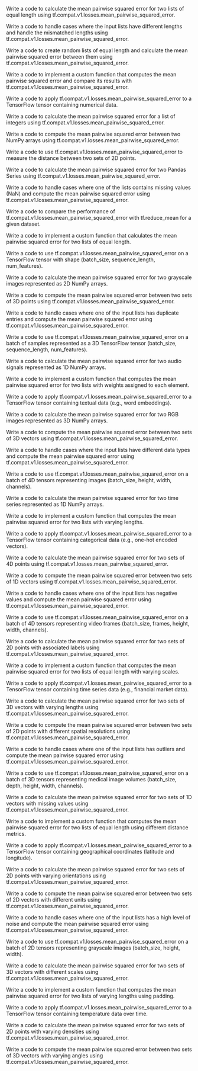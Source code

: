 Write a code to calculate the mean pairwise squared error for two lists of equal length using tf.compat.v1.losses.mean_pairwise_squared_error.

Write a code to handle cases where the input lists have different lengths and handle the mismatched lengths using tf.compat.v1.losses.mean_pairwise_squared_error.

Write a code to create random lists of equal length and calculate the mean pairwise squared error between them using tf.compat.v1.losses.mean_pairwise_squared_error.

Write a code to implement a custom function that computes the mean pairwise squared error and compare its results with tf.compat.v1.losses.mean_pairwise_squared_error.

Write a code to apply tf.compat.v1.losses.mean_pairwise_squared_error to a TensorFlow tensor containing numerical data.

Write a code to calculate the mean pairwise squared error for a list of integers using tf.compat.v1.losses.mean_pairwise_squared_error.

Write a code to compute the mean pairwise squared error between two NumPy arrays using tf.compat.v1.losses.mean_pairwise_squared_error.

Write a code to use tf.compat.v1.losses.mean_pairwise_squared_error to measure the distance between two sets of 2D points.

Write a code to calculate the mean pairwise squared error for two Pandas Series using tf.compat.v1.losses.mean_pairwise_squared_error.

Write a code to handle cases where one of the lists contains missing values (NaN) and compute the mean pairwise squared error using tf.compat.v1.losses.mean_pairwise_squared_error.

Write a code to compare the performance of tf.compat.v1.losses.mean_pairwise_squared_error with tf.reduce_mean for a given dataset.

Write a code to implement a custom function that calculates the mean pairwise squared error for two lists of equal length.

Write a code to use tf.compat.v1.losses.mean_pairwise_squared_error on a TensorFlow tensor with shape (batch_size, sequence_length, num_features).

Write a code to calculate the mean pairwise squared error for two grayscale images represented as 2D NumPy arrays.

Write a code to compute the mean pairwise squared error between two sets of 3D points using tf.compat.v1.losses.mean_pairwise_squared_error.

Write a code to handle cases where one of the input lists has duplicate entries and compute the mean pairwise squared error using tf.compat.v1.losses.mean_pairwise_squared_error.

Write a code to use tf.compat.v1.losses.mean_pairwise_squared_error on a batch of samples represented as a 3D TensorFlow tensor (batch_size, sequence_length, num_features).

Write a code to calculate the mean pairwise squared error for two audio signals represented as 1D NumPy arrays.

Write a code to implement a custom function that computes the mean pairwise squared error for two lists with weights assigned to each element.

Write a code to apply tf.compat.v1.losses.mean_pairwise_squared_error to a TensorFlow tensor containing textual data (e.g., word embeddings).

Write a code to calculate the mean pairwise squared error for two RGB images represented as 3D NumPy arrays.

Write a code to compute the mean pairwise squared error between two sets of 3D vectors using tf.compat.v1.losses.mean_pairwise_squared_error.

Write a code to handle cases where the input lists have different data types and compute the mean pairwise squared error using tf.compat.v1.losses.mean_pairwise_squared_error.

Write a code to use tf.compat.v1.losses.mean_pairwise_squared_error on a batch of 4D tensors representing images (batch_size, height, width, channels).

Write a code to calculate the mean pairwise squared error for two time series represented as 1D NumPy arrays.

Write a code to implement a custom function that computes the mean pairwise squared error for two lists with varying lengths.

Write a code to apply tf.compat.v1.losses.mean_pairwise_squared_error to a TensorFlow tensor containing categorical data (e.g., one-hot encoded vectors).

Write a code to calculate the mean pairwise squared error for two sets of 4D points using tf.compat.v1.losses.mean_pairwise_squared_error.

Write a code to compute the mean pairwise squared error between two sets of 1D vectors using tf.compat.v1.losses.mean_pairwise_squared_error.

Write a code to handle cases where one of the input lists has negative values and compute the mean pairwise squared error using tf.compat.v1.losses.mean_pairwise_squared_error.

Write a code to use tf.compat.v1.losses.mean_pairwise_squared_error on a batch of 4D tensors representing video frames (batch_size, frames, height, width, channels).

Write a code to calculate the mean pairwise squared error for two sets of 2D points with associated labels using tf.compat.v1.losses.mean_pairwise_squared_error.

Write a code to implement a custom function that computes the mean pairwise squared error for two lists of equal length with varying scales.

Write a code to apply tf.compat.v1.losses.mean_pairwise_squared_error to a TensorFlow tensor containing time series data (e.g., financial market data).

Write a code to calculate the mean pairwise squared error for two sets of 3D vectors with varying lengths using tf.compat.v1.losses.mean_pairwise_squared_error.

Write a code to compute the mean pairwise squared error between two sets of 2D points with different spatial resolutions using tf.compat.v1.losses.mean_pairwise_squared_error.

Write a code to handle cases where one of the input lists has outliers and compute the mean pairwise squared error using tf.compat.v1.losses.mean_pairwise_squared_error.

Write a code to use tf.compat.v1.losses.mean_pairwise_squared_error on a batch of 3D tensors representing medical image volumes (batch_size, depth, height, width, channels).

Write a code to calculate the mean pairwise squared error for two sets of 1D vectors with missing values using tf.compat.v1.losses.mean_pairwise_squared_error.

Write a code to implement a custom function that computes the mean pairwise squared error for two lists of equal length using different distance metrics.

Write a code to apply tf.compat.v1.losses.mean_pairwise_squared_error to a TensorFlow tensor containing geographical coordinates (latitude and longitude).

Write a code to calculate the mean pairwise squared error for two sets of 2D points with varying orientations using tf.compat.v1.losses.mean_pairwise_squared_error.

Write a code to compute the mean pairwise squared error between two sets of 2D vectors with different units using tf.compat.v1.losses.mean_pairwise_squared_error.

Write a code to handle cases where one of the input lists has a high level of noise and compute the mean pairwise squared error using tf.compat.v1.losses.mean_pairwise_squared_error.

Write a code to use tf.compat.v1.losses.mean_pairwise_squared_error on a batch of 2D tensors representing grayscale images (batch_size, height, width).

Write a code to calculate the mean pairwise squared error for two sets of 3D vectors with different scales using tf.compat.v1.losses.mean_pairwise_squared_error.

Write a code to implement a custom function that computes the mean pairwise squared error for two lists of varying lengths using padding.

Write a code to apply tf.compat.v1.losses.mean_pairwise_squared_error to a TensorFlow tensor containing temperature data over time.

Write a code to calculate the mean pairwise squared error for two sets of 2D points with varying densities using tf.compat.v1.losses.mean_pairwise_squared_error.

Write a code to compute the mean pairwise squared error between two sets of 3D vectors with varying angles using tf.compat.v1.losses.mean_pairwise_squared_error.